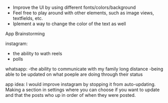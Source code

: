 - Improve the UI by using different fonts/colors/background
- Feel free to play around with other elements, such as image views, textfields, etc.
- Iplement a way to change the color of the text as well



App Brainstorming

instagram:
- the ability to wath reels
- polls

whatsapp:
-the ability to communicate with my family long distance 
-being able to be updated on what poeple are doing through their status 

app idea:
I would improve instagram by stopping it from auto-updating. Making a section in settings where you can choose if you want to update and that the posts who up in order of when they were posted.

